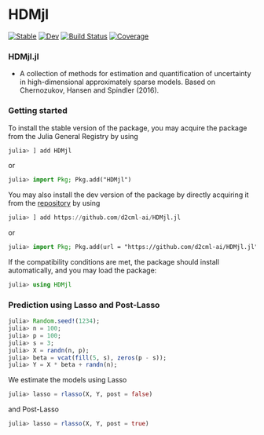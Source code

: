 # HDMjl

[![Stable](https://img.shields.io/badge/docs-stable-blue.svg)](https://d2cmjl-ai.github.io/HDMjl.jl/stable/)
[![Dev](https://img.shields.io/badge/docs-dev-blue.svg)](https://d2cmjl-ai.github.io/HDMjl.jl/dev/)
[![Build Status](https://github.com/d2cmjl-ai/HDMjl.jl/actions/workflows/CI.yml/badge.svg?branch=main)](https://github.com/d2cmjl-ai/HDMjl.jl/actions/workflows/CI.yml?query=branch%3Amain)
[![Coverage](https://codecov.io/gh/d2cmjl-ai/HDMjl.jl/branch/main/graph/badge.svg)](https://codecov.io/gh/d2cmjl-ai/HDMjl.jl)

### HDMjl.jl
+ A collection of methods for estimation and quantification of uncertainty in high-dimensional approximately sparse models. Based on Chernozukov, Hansen and Spindler (2016).

### Getting started

To install the stable version of the package, you may acquire the package from the Julia General Registry by using

```julia
julia> ] add HDMjl
```

or

```julia
julia> import Pkg; Pkg.add("HDMjl")
```

You may also install the dev version of the package by directly acquiring it from the [repository](https://github.com/d2cml-ai/HDMjl.jl) by using

```julia
julia> ] add https://github.com/d2cml-ai/HDMjl.jl
```

or 

```julia
julia> import Pkg; Pkg.add(url = "https://github.com/d2cml-ai/HDMjl.jl")
```

If the compatibility conditions are met, the package should install automatically, and you may load the package:

```julia
julia> using HDMjl
```

### Prediction using Lasso and Post-Lasso

```julia
julia> Random.seed!(1234);
julia> n = 100;
julia> p = 100;
julia> s = 3;
julia> X = randn(n, p);
julia> beta = vcat(fill(5, s), zeros(p - s));
julia> Y = X * beta + randn(n);
```

We estimate the models using Lasso

```julia
julia> lasso = rlasso(X, Y, post = false)
```
 and Post-Lasso

```julia
julia> lasso = rlasso(X, Y, post = true)
```